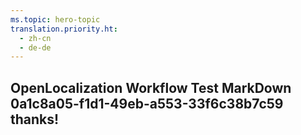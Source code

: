 ```yaml
---
ms.topic: hero-topic
translation.priority.ht: 
  - zh-cn
  - de-de
---
```

## OpenLocalization Workflow Test MarkDown 0a1c8a05-f1d1-49eb-a553-33f6c38b7c59 thanks!
